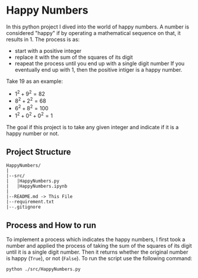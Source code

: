 # Happy Numbers
In this python project I dived into the world of happy numbers. A number is considered "happy" if by operating a mathematical sequence on that, it results in 1.  The process is as:
 - start with a positive integer
 - replace it with the sum of the squares of its digit
 - reapeat the process until you end up with a single digit number
If you eventually end up with 1, then the positive intiger is a happy number.

Take 19 as an example:
 - $1^2 + 9^2 = 82$
 - $8^2 + 2^2 = 68$
 - $6^2 + 8^2 = 100$
 - $1^2 + 0^2 + 0^2 = 1$

The goal if this project is to take any given integer and indicate if it is a happy number or not.

## Project Structure
```
HappyNumbers/
|
|--src/
|   |HappyNumbers.py
|   |HappyNumbers.ipynb
|
|--README.md -> This File
|--requirement.txt
|--.gitignore

```

## Process and How to run
To implement a process which indicates the happy numbers, I first took a number and applied the process of taking the sum of the squares of its digit until it is a single digit number. Then it returns whether the original number is happy (`True`), or not (`False`).
To run the script use the following command:
```
python ./src/HappyNumbers.py
```